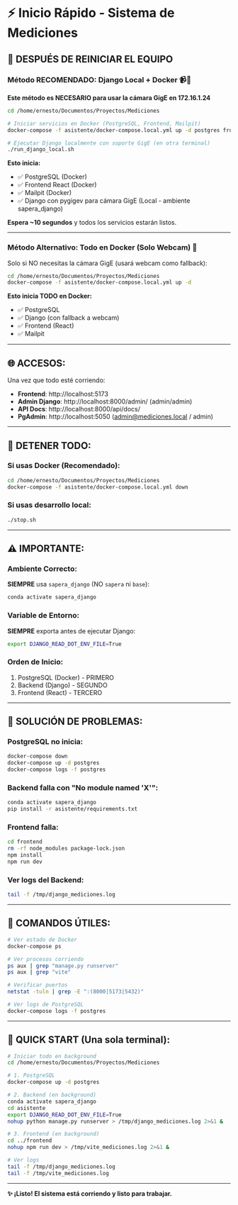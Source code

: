 # ⚡ Inicio Rápido - Sistema de Mediciones

## 🔄 **DESPUÉS DE REINICIAR EL EQUIPO**

### **Método RECOMENDADO: Django Local + Docker** 📹🐳

**Este método es NECESARIO para usar la cámara GigE en 172.16.1.24**

```bash
cd /home/ernesto/Documentos/Proyectos/Mediciones

# Iniciar servicios en Docker (PostgreSQL, Frontend, Mailpit)
docker-compose -f asistente/docker-compose.local.yml up -d postgres frontend mailpit

# Ejecutar Django localmente con soporte GigE (en otra terminal)
./run_django_local.sh
```

**Esto inicia:**
- ✅ PostgreSQL (Docker)
- ✅ Frontend React (Docker)
- ✅ Mailpit (Docker)
- ✅ Django con pygigev para cámara GigE (Local - ambiente sapera_django)

**Espera ~10 segundos** y todos los servicios estarán listos.

---

### **Método Alternativo: Todo en Docker (Solo Webcam)** 🐳

Solo si NO necesitas la cámara GigE (usará webcam como fallback):

```bash
cd /home/ernesto/Documentos/Proyectos/Mediciones
docker-compose -f asistente/docker-compose.local.yml up -d
```

**Esto inicia TODO en Docker:**
- ✅ PostgreSQL
- ✅ Django (con fallback a webcam)
- ✅ Frontend (React)
- ✅ Mailpit

---

## 🌐 **ACCESOS:**

Una vez que todo esté corriendo:

- **Frontend**: http://localhost:5173
- **Admin Django**: http://localhost:8000/admin/ (admin/admin)
- **API Docs**: http://localhost:8000/api/docs/
- **PgAdmin**: http://localhost:5050 (admin@mediciones.local / admin)

---

## 🛑 **DETENER TODO:**

### **Si usas Docker (Recomendado):**
```bash
cd /home/ernesto/Documentos/Proyectos/Mediciones
docker-compose -f asistente/docker-compose.local.yml down
```

### **Si usas desarrollo local:**
```bash
./stop.sh
```

---

## ⚠️ **IMPORTANTE:**

### **Ambiente Correcto:**
**SIEMPRE** usa `sapera_django` (NO `sapera` ni `base`):
```bash
conda activate sapera_django
```

### **Variable de Entorno:**
**SIEMPRE** exporta antes de ejecutar Django:
```bash
export DJANGO_READ_DOT_ENV_FILE=True
```

### **Orden de Inicio:**
1. PostgreSQL (Docker) - PRIMERO
2. Backend (Django) - SEGUNDO
3. Frontend (React) - TERCERO

---

## 🔧 **SOLUCIÓN DE PROBLEMAS:**

### **PostgreSQL no inicia:**
```bash
docker-compose down
docker-compose up -d postgres
docker-compose logs -f postgres
```

### **Backend falla con "No module named 'X'":**
```bash
conda activate sapera_django
pip install -r asistente/requirements.txt
```

### **Frontend falla:**
```bash
cd frontend
rm -rf node_modules package-lock.json
npm install
npm run dev
```

### **Ver logs del Backend:**
```bash
tail -f /tmp/django_mediciones.log
```

---

## 📝 **COMANDOS ÚTILES:**

```bash
# Ver estado de Docker
docker-compose ps

# Ver procesos corriendo
ps aux | grep "manage.py runserver"
ps aux | grep "vite"

# Verificar puertos
netstat -tuln | grep -E ":(8000|5173|5432)"

# Ver logs de PostgreSQL
docker-compose logs -f postgres
```

---

## 🎯 **QUICK START (Una sola terminal):**

```bash
# Iniciar todo en background
cd /home/ernesto/Documentos/Proyectos/Mediciones

# 1. PostgreSQL
docker-compose up -d postgres

# 2. Backend (en background)
conda activate sapera_django
cd asistente
export DJANGO_READ_DOT_ENV_FILE=True
nohup python manage.py runserver > /tmp/django_mediciones.log 2>&1 &

# 3. Frontend (en background)
cd ../frontend
nohup npm run dev > /tmp/vite_mediciones.log 2>&1 &

# Ver logs
tail -f /tmp/django_mediciones.log
tail -f /tmp/vite_mediciones.log
```

---

**✨ ¡Listo! El sistema está corriendo y listo para trabajar.**
